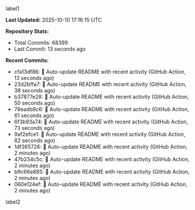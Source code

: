 
label1 
<!-- ACTIVITY_START -->
**Last Updated:** 2025-10-10 17:16:15 UTC

**Repository Stats:**
- Total Commits: 68399
- Last Commit: 13 seconds ago

**Recent Commits:**
- cfa13df86: 🤖 Auto-update README with recent activity (GitHub Action, 13 seconds ago)
- 23d2bffa7: 🤖 Auto-update README with recent activity (GitHub Action, 38 seconds ago)
- b37877e28: 🤖 Auto-update README with recent activity (GitHub Action, 50 seconds ago)
- 78eadb9c6: 🤖 Auto-update README with recent activity (GitHub Action, 61 seconds ago)
- 6f3b93a74: 🤖 Auto-update README with recent activity (GitHub Action, 73 seconds ago)
- 9af2efce1: 🤖 Auto-update README with recent activity (GitHub Action, 82 seconds ago)
- 1df365726: 🤖 Auto-update README with recent activity (GitHub Action, 2 minutes ago)
- 47b234c5c: 🤖 Auto-update README with recent activity (GitHub Action, 2 minutes ago)
- b9c66e885: 🤖 Auto-update README with recent activity (GitHub Action, 2 minutes ago)
- 060e124ef: 🤖 Auto-update README with recent activity (GitHub Action, 2 minutes ago)
<!-- ACTIVITY_END -->

label2
